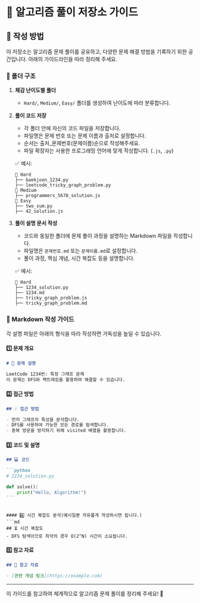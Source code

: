 # 📌 알고리즘 풀이 저장소 가이드

## 🚀 작성 방법

이 저장소는 알고리즘 문제 풀이를 공유하고, 다양한 문제 해결 방법을 기록하기 위한 공간입니다. 아래의 가이드라인을 따라 정리해 주세요.

### 📂 폴더 구조

1. **체감 난이도별 폴더**

   - `Hard/`, `Medium/`, `Easy/` 폴더를 생성하여 난이도에 따라 분류합니다.

2. **풀이 코드 저장**

   - 각 폴더 안에 자신의 코드 파일을 저장합니다.
   - 파일명은 문제 번호 또는 문제 이름과 출처로 설정합니다.
   - 순서는 출처\_문제번호(문제이름)순으로 작성해주세요.
   - 파일 확장자는 사용한 프로그래밍 언어에 맞게 작성합니다. (`.js`, `.py`)

   ✅ 예시:

   ```
   📂 Hard
   ├── baekjoon_1234.py
   ├── leetcode_tricky_graph_problem.py
   📂 Medium
   ├── programmers_5678_solution.js
   📂 Easy
   ├── two_sum.py
   ├── 42_solution.js
   ```

3. **풀이 설명 문서 작성**

   - 코드와 동일한 폴더에 문제 풀이 과정을 설명하는 Markdown 파일을 작성합니다.
   - 파일명은 `문제번호.md` 또는 `문제이름.md`로 설정합니다.
   - 풀이 과정, 핵심 개념, 시간 복잡도 등을 설명합니다.

   ✅ 예시:

   ```
   📂 Hard
   ├── 1234_solution.py
   ├── 1234.md
   ├── tricky_graph_problem.js
   ├── tricky_graph_problem.md
   ```

### 📝 Markdown 작성 가이드

각 설명 파일은 아래의 형식을 따라 작성하면 가독성을 높일 수 있습니다.

#### 1️⃣ 문제 개요

```md
# 📌 문제 설명

LeetCode 1234번: 특정 그래프 문제
이 문제는 DFS와 백트래킹을 활용하여 해결할 수 있습니다.
```

#### 2️⃣ 접근 방법

```md
## 💡 접근 방법

- 먼저 그래프의 특성을 분석합니다.
- DFS를 사용하여 가능한 모든 경로를 탐색합니다.
- 중복 방문을 방지하기 위해 visited 배열을 활용합니다.
```

#### 3️⃣ 코드 및 설명

````md
## 💻 코드

```python
# 1234_solution.py

def solve():
    print("Hello, Algorithm!")
```
````

````

#### 4️⃣ 시간 복잡도 분석(예시일뿐 자유롭게 작성하시면 됩니다.)
```md
## ⏳ 시간 복잡도
- DFS 탐색이므로 최악의 경우 O(2^N) 시간이 소요됩니다.
````

#### 5️⃣ 참고 자료

```md
## 🔗 참고 자료

- [관련 개념 링크](https://example.com)
```

---

이 가이드를 참고하여 체계적으로 알고리즘 문제 풀이를 정리해 주세요! 🚀
